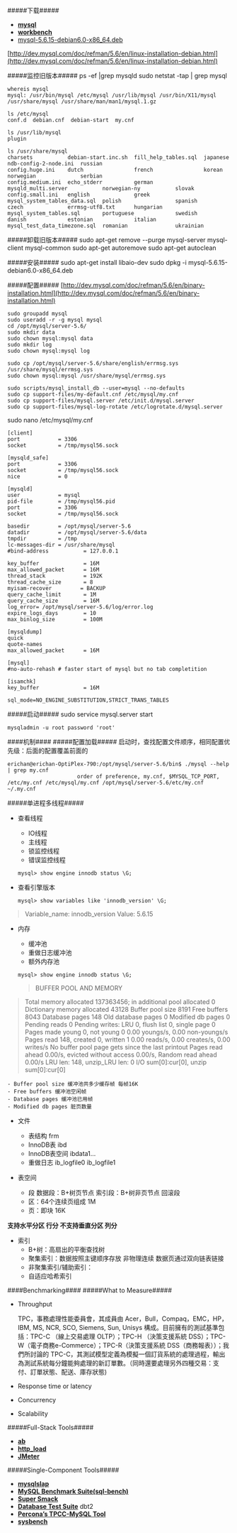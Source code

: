 #####下载#####
- **[mysql](http://dev.mysql.com/downloads/mysql/ "mysql download")**
- **[workbench](http://dev.mysql.com/downloads/tools/workbench/ "workbench download")**
- [mysql-5.6.15-debian6.0-x86_64.deb](http://cdn.mysql.com/Downloads/MySQL-5.6/mysql-5.6.15-debian6.0-x86_64.deb)

[http://dev.mysql.com/doc/refman/5.6/en/linux-installation-debian.html](http://dev.mysql.com/doc/refman/5.6/en/linux-installation-debian.html)

#####监控旧版本#####
	ps -ef |grep mysqld
	sudo netstat -tap | grep mysql

	whereis mysql
	mysql: /usr/bin/mysql /etc/mysql /usr/lib/mysql /usr/bin/X11/mysql /usr/share/mysql /usr/share/man/man1/mysql.1.gz
	
	ls /etc/mysql
	conf.d  debian.cnf  debian-start  my.cnf
	
	ls /usr/lib/mysql
	plugin
	
	ls /usr/share/mysql
	charsets           debian-start.inc.sh  fill_help_tables.sql  japanese                      ndb-config-2-node.ini  russian
	config.huge.ini    dutch                french                korean                        norwegian              serbian
	config.medium.ini  echo_stderr          german                mysqld_multi.server           norwegian-ny           slovak
	config.small.ini   english              greek                 mysql_system_tables_data.sql  polish                 spanish
	czech              errmsg-utf8.txt      hungarian             mysql_system_tables.sql       portuguese             swedish
	danish             estonian             italian               mysql_test_data_timezone.sql  romanian               ukrainian

#####卸载旧版本#####
	sudo apt-get remove --purge mysql-server mysql-client mysql-common
	sudo apt-get autoremove
	sudo apt-get autoclean

#####安装#####
	sudo apt-get install libaio-dev
	sudo dpkg -i mysql-5.6.15-debian6.0-x86_64.deb

#####配置#####
[http://dev.mysql.com/doc/refman/5.6/en/binary-installation.html](http://dev.mysql.com/doc/refman/5.6/en/binary-installation.html)

	sudo groupadd mysql
	sudo useradd -r -g mysql mysql
	cd /opt/mysql/server-5.6/
	sudo mkdir data
	sudo chown mysql:mysql data
	sudo mkdir log
	sudo chown mysql:mysql log

	sudo cp /opt/mysql/server-5.6/share/english/errmsg.sys /usr/share/mysql/errmsg.sys
	sudo chown mysql:mysql /usr/share/mysql/errmsg.sys

	sudo scripts/mysql_install_db --user=mysql --no-defaults
	sudo cp support-files/my-default.cnf /etc/mysql/my.cnf
	sudo cp support-files/mysql.server /etc/init.d/mysql.server
	sudo cp support-files/mysql-log-rotate /etc/logrotate.d/mysql.server

sudo nano /etc/mysql/my.cnf

	[client]
	port            = 3306
	socket          = /tmp/mysql56.sock
	
	[mysqld_safe]
	port            = 3306
	socket          = /tmp/mysql56.sock
	nice            = 0
	
	[mysqld]
	user            = mysql
	pid-file        = /tmp/mysql56.pid
	port            = 3306
	socket          = /tmp/mysql56.sock
	
	basedir         = /opt/mysql/server-5.6
	datadir         = /opt/mysql/server-5.6/data
	tmpdir          = /tmp
	lc-messages-dir = /usr/share/mysql
	#bind-address           = 127.0.0.1
	
	key_buffer              = 16M
	max_allowed_packet      = 16M
	thread_stack            = 192K
	thread_cache_size       = 8
	myisam-recover         = BACKUP
	query_cache_limit       = 1M
	query_cache_size        = 16M
	log_error= /opt/mysql/server-5.6/log/error.log
	expire_logs_days        = 10
	max_binlog_size         = 100M
	
	[mysqldump]
	quick
	quote-names
	max_allowed_packet      = 16M
	
	[mysql]
	#no-auto-rehash # faster start of mysql but no tab completition
	
	[isamchk]
	key_buffer              = 16M
	
	sql_mode=NO_ENGINE_SUBSTITUTION,STRICT_TRANS_TABLES

#####启动#####
	sudo service mysql.server start

	mysqladmin -u root password 'root'

####机制####
#####配置加载#####
启动时，查找配置文件顺序，相同配置优先级：后面的配置覆盖前面的

	erichan@erichan-OptiPlex-790:/opt/mysql/server-5.6/bin$ ./mysql --help | grep my.cnf
	                      order of preference, my.cnf, $MYSQL_TCP_PORT,
	/etc/my.cnf /etc/mysql/my.cnf /opt/mysql/server-5.6/etc/my.cnf ~/.my.cnf 

#####单进程多线程#####

- 查看线程
	- IO线程
	- 主线程
	- 锁监控线程
	- 错误监控线程
	 
	`mysql> show engine innodb status \G;`

- 查看引擎版本

	`mysql> show variables like 'innodb_version' \G;`

> 	Variable_name: innodb_version
> 	Value: 5.6.15

- 内存
	- 缓冲池
	- 重做日志缓冲池
	- 额外内存池
 
	`mysql> show engine innodb status \G;`
	> BUFFER POOL AND MEMORY
> 	Total memory allocated 137363456; in additional pool allocated 0
> 	Dictionary memory allocated 43128
> 	Buffer pool size   8191
> 	Free buffers       8043
> 	Database pages     148
> 	Old database pages 0
> 	Modified db pages  0
> 	Pending reads 0
> 	Pending writes: LRU 0, flush list 0, single page 0
> 	Pages made young 0, not young 0
> 	0.00 youngs/s, 0.00 non-youngs/s
> 	Pages read 148, created 0, written 1
> 	0.00 reads/s, 0.00 creates/s, 0.00 writes/s
> 	No buffer pool page gets since the last printout
> 	Pages read ahead 0.00/s, evicted without access 0.00/s, Random read ahead 0.00/s
> 	LRU len: 148, unzip_LRU len: 0
> 	I/O sum[0]:cur[0], unzip sum[0]:cur[0]

	- Buffer pool size 缓冲池共多少缓存帧 每帧16K
	- Free buffers 缓冲池空闲帧
	- Database pages 缓冲池已用帧
	- Modified db pages 脏页数量

- 文件
	- 表结构 frm
	- InnoDB表 ibd
	- InnoDB表空间 ibdata1...
	- 重做日志 ib\_logfile0 ib\_logfile1


- 表空间
	- 段 数据段：B+树页节点 索引段：B+树非页节点 回滚段
	- 区：64个连续页组成 1M
	- 页：即块 16K

**支持水平分区 行分 不支持垂直分区 列分**

- 索引
	- B+树：高扇出的平衡查找树
	- 聚集索引：数据按照主键顺序存放 非物理连续 数据页通过双向链表链接
	- 非聚集索引/辅助索引：
	- 自适应哈希索引



####Benchmarking####
#####What to Measure#####
- Throughput

	TPC，事務處理性能委員會，其成員由 Acer，Bull，Compaq，EMC，HP，IBM, MS, NCR, SCO, Siemens, Sun, Unisys 構成。目前擁有的測試基準包括：TPC-C （線上交易處理 OLTP）；TPC-H （決策支援系統 DSS）；TPC-W（電子商務e-Commerce）；TPC-R（決策支援系統 DSS（商務報表））；我們所討論的 TPC-C，其測試模型定義為模擬一個訂貨系統的處理過程，輸出為測試系統每分鐘能夠處理的新訂單數。（同時還要處理另外四種交易：支付、訂單狀態、配送、庫存狀態)
- Response time or latency
- Concurrency
- Scalability
	
#####Full-Stack Tools#####
- **[ab](http://httpd.apache.org/docs/2.0/programs/ab.html)**	
- **[http_load](http://www.acme.com/software/http_load/)**	
- **[JMeter](http://jakarta.apache.org/jmeter/)**	

#####Single-Component Tools#####
- **[mysqlslap](http://dev.mysql.com/doc/refman/5.1/en/mysqlslap.html)**
- **[MySQL Benchmark Suite(sql-bench)](http://dev.mysql.com/doc/en/mysql-benchmarks.html/)**
- **[Super Smack](http://vegan.net/tony/supersmack/)**
- **[Database Test Suite](http://sourceforge.net/projects/osdldbt/)** dbt2
- **[Percona’s TPCC-MySQL Tool](https://launchpad.net/perconatools)**
- **[sysbench](https://launchpad.net/sysbench)**

